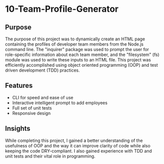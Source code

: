 # 10-Team-Profile-Generator

## Purpose 
The purpose of this project was to dynamically create an HTML page containing the profiles of developer team members from the Node.js command line. The "inquirer" package was used to prompt the user for role-specific information about each team member, and the "filesystem" (fs) module was used to write these inputs to an HTML file. This project was efficiently accomplished using object oriented programming (OOP) and test driven development (TDD) practices. 

## Features
- CLI for speed and ease of use
- Interactive intelligent prompt to add employees
- Full set of unit tests
- Responsive design

## Insights
While completing this project, I gained a better understanding of the usefulness of OOP and the way it can improve clarity of code while also keeping the code DRY-compliant. I also gained experience with TDD and unit tests and their vital role in programming. 